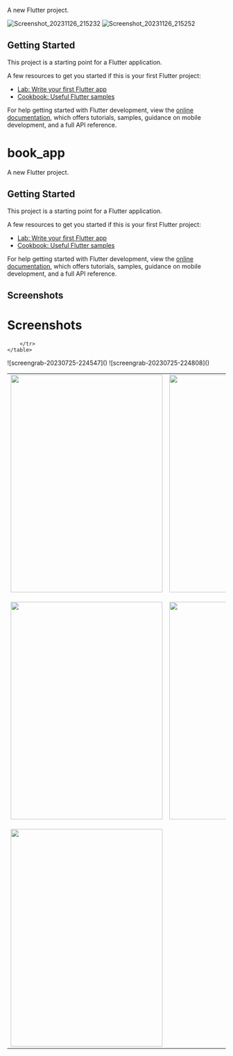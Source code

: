 
A new Flutter project.

![Screenshot_20231126_215232](https://github.com/Obvinous/Messaging-App/assets/140268164/71c6551f-5fb5-4bb6-af3c-92de8e30977f)
![Screenshot_20231126_215252](https://github.com/Obvinous/Messaging-App/assets/140268164/041395b8-4711-4b84-8746-8204fd13289d)

## Getting Started

This project is a starting point for a Flutter application.

A few resources to get you started if this is your first Flutter project:

- [Lab: Write your first Flutter app](https://docs.flutter.dev/get-started/codelab)
- [Cookbook: Useful Flutter samples](https://docs.flutter.dev/cookbook)

For help getting started with Flutter development, view the
[online documentation](https://docs.flutter.dev/), which offers tutorials,
samples, guidance on mobile development, and a full API reference.


# book_app

A new Flutter project.

## Getting Started

This project is a starting point for a Flutter application.

A few resources to get you started if this is your first Flutter project:

- [Lab: Write your first Flutter app](https://docs.flutter.dev/get-started/codelab)
- [Cookbook: Useful Flutter samples](https://docs.flutter.dev/cookbook)

For help getting started with Flutter development, view the
[online documentation](https://docs.flutter.dev/), which offers tutorials,
samples, guidance on mobile development, and a full API reference.

## Screenshots
<!DOCTYPE html>
<html>
<body>
    <h1>Screenshots</h1>
    <table>
        <tr>
            <td>
                <img src="https://github.com/Obvinous/Messaging-App/assets/140268164/71c6551f-5fb5-4bb6-af3c-92de8e30977f)" 
         width="350" height="500">
            </td>
            <td>
               <img src="https://github.com/Obvinous/FirstApp-BookApp/assets/140268164/4fa75bde-d3ca-4352-8aa9-5e1afd78f13f" 
         width="350" height="500">
            </td>
            <td>
               <img src="https://github.com/Obvinous/FirstApp-BookApp/assets/140268164/923d6773-0695-4f05-941f-71eb4f150722" 
         width="350" height="500">
            </td>
        </tr>
        <tr>
            <td>
                        
 <img src="https://github.com/Obvinous/FirstApp-BookApp/assets/140268164/21b616c6-1da3-4e81-b2dd-1b5c290ceb09" 
         width="350" height="500">
            </td>
            <td>
                       
 <img src="https://github.com/Obvinous/FirstApp-BookApp/assets/140268164/22662f60-e740-4c12-a09b-341313b0c6fa" 
         width="350" height="500">  
            </td>
            <td>
                 <img src="https://github.com/Obvinous/FirstApp-BookApp/assets/140268164/22581afa-722f-4643-8683-95d8de1e0994" 
         width="350" height="500">
            </td>
        </tr>
        <tr>
            <td>
               <img src="https://github.com/Obvinous/FirstApp-BookApp/assets/140268164/1bea136f-2451-4ac0-8700-4d59fa67ed00" 
         width="350" height="500">
            </td>
            
        </tr>
    </table>
</body>
</html>
![screengrab-20230725-224547]()
![screengrab-20230725-224808]()


         

         



